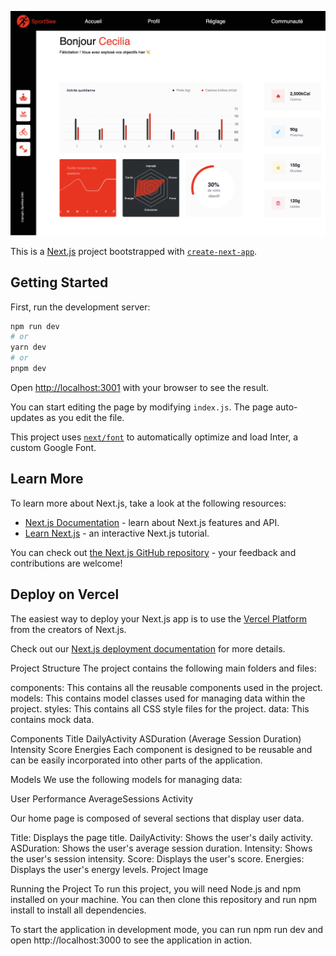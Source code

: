 ![Project Image](public/assets/CaptureCecilia1440.png)



This is a [Next.js](https://nextjs.org/) project bootstrapped with [`create-next-app`](https://github.com/vercel/next.js/tree/canary/packages/create-next-app).

## Getting Started

First, run the development server:

```bash
npm run dev
# or
yarn dev
# or
pnpm dev
```

Open [http://localhost:3001](http://localhost:3001) with your browser to see the result.

You can start editing the page by modifying `index.js`. The page auto-updates as you edit the file.

This project uses [`next/font`](https://nextjs.org/docs/basic-features/font-optimization) to automatically optimize and load Inter, a custom Google Font.

## Learn More

To learn more about Next.js, take a look at the following resources:

- [Next.js Documentation](https://nextjs.org/docs) - learn about Next.js features and API.
- [Learn Next.js](https://nextjs.org/learn) - an interactive Next.js tutorial.

You can check out [the Next.js GitHub repository](https://github.com/vercel/next.js/) - your feedback and contributions are welcome!

## Deploy on Vercel

The easiest way to deploy your Next.js app is to use the [Vercel Platform](https://vercel.com/new?utm_medium=default-template&filter=next.js&utm_source=create-next-app&utm_campaign=create-next-app-readme) from the creators of Next.js.

Check out our [Next.js deployment documentation](https://nextjs.org/docs/deployment) for more details.

Project Structure
The project contains the following main folders and files:

components: This contains all the reusable components used in the project.
models: This contains model classes used for managing data within the project.
styles: This contains all CSS style files for the project.
data: This contains mock data.

Components
Title
DailyActivity
ASDuration (Average Session Duration)
Intensity
Score
Energies
Each component is designed to be reusable and can be easily incorporated into other parts of the application.

Models
We use the following models for managing data:

User
Performance
AverageSessions
Activity

Our home page is composed of several sections that display user data.

Title: Displays the page title.
DailyActivity: Shows the user's daily activity.
ASDuration: Shows the user's average session duration.
Intensity: Shows the user's session intensity.
Score: Displays the user's score.
Energies: Displays the user's energy levels.
Project Image

Running the Project
To run this project, you will need Node.js and npm installed on your machine. You can then clone this repository and run npm install to install all dependencies.

To start the application in development mode, you can run npm run dev and open http://localhost:3000 to see the application in action.

